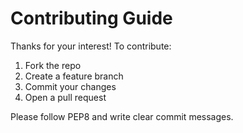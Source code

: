 ﻿# Contributing Guide

Thanks for your interest! To contribute:

1. Fork the repo
2. Create a feature branch
3. Commit your changes
4. Open a pull request

Please follow PEP8 and write clear commit messages.

